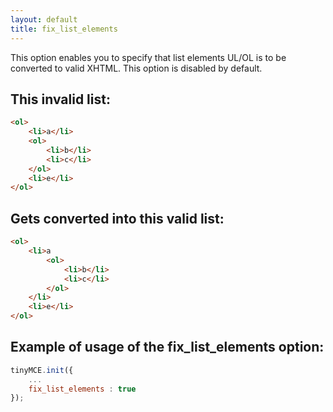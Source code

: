 ```yaml
---
layout: default
title: fix_list_elements
---
```


This option enables you to specify that list elements UL/OL is to be converted to valid XHTML. This option is disabled by default.

## This invalid list:

```html
<ol>
	<li>a</li>
	<ol>
		<li>b</li>
		<li>c</li>
	</ol>
	<li>e</li>
</ol>

```

## Gets converted into this valid list:

```html
<ol>
	<li>a
		<ol>
			<li>b</li>
			<li>c</li>
		</ol>
	</li>
	<li>e</li>
</ol>

```

## Example of usage of the fix_list_elements option:

```js
tinyMCE.init({
	...
	fix_list_elements : true
});
```
